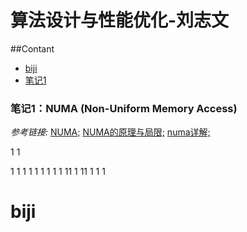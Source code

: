 # 算法设计与性能优化-刘志文
##Contant
- [biji](#biji)
- [笔记1](#笔记1)
### 笔记1：NUMA (Non-Uniform Memory Access) 
*参考链接:* [NUMA;](https://blog.csdn.net/ibless/article/details/80114009) [NUMA的原理与局限;](https://blog.csdn.net/liguangxianbin/article/details/80797400) [numa详解;](https://blog.csdn.net/wylfengyujiancheng/article/details/85417675)

1
1

1
1
1
1
1
1
1
1
1
11
1
11
1
1
1
# biji
